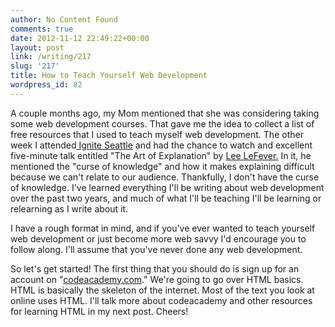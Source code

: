 ```yaml
---
author: No Content Found
comments: true
date: 2012-11-12 22:49:22+00:00
layout: post
link: /writing/217
slug: '217'
title: How to Teach Yourself Web Development
wordpress_id: 82
---
```


A couple months ago, my Mom mentioned that she was considering taking some web development courses. That gave me the idea to collect a list of free resources that I used to teach myself web development.
The other week I attended[ Ignite Seattle](http://www.igniteseattle.com/) and had the chance to watch and excellent five-minute talk entitled "The Art of Explanation" by [Lee LeFever.](http://artofexplanation.com/) In it, he mentioned the "curse of knowledge" and how it makes explaining difficult because we can't relate to our audience. Thankfully, I don't have the curse of knowledge. I've learned everything I'll be writing about web development over the past two years, and much of what I'll be teaching I'll be learning or relearning as I write about it.




I have a rough format in mind, and if you've ever wanted to teach yourself web development or just become more web savvy I'd encourage you to follow along. I'll assume that you've never done any web development.




So let's get started! The first thing that you should do is sign up for an account on "[codeacademy.com](http://www.codecademy.com/)." We're going to go over HTML basics. HTML is basically the skeleton of the internet. Most of the text you look at online uses HTML. I'll talk more about codeacademy and other resources for learning HTML in my next post. Cheers!



